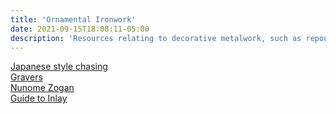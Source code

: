 ```yaml
---
title: 'Ornamental Ironwork'
date: 2021-09-15T18:08:11-05:00
description: 'Resources relating to decorative metalwork, such as repousse and chasing'
---
```

[Japanese style chasing](https://www.ganoksin.com/article/japanese-chasing-tools/)\
[Gravers](https://www.grs.com/)\
[Nunome Zogan](http://www.smokingsamurai.com/NONUME_ZOGAN.html)\
[Guide to Inlay](https://web.archive.org/web/20080214084743/http://www.trade-silver.net/japanese_arrowhead.htm)
